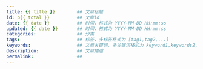 ```yaml
---
title: {{ title }}        ## 文章标题
id: p{{ total }}          ## 文章id
date: {{ date }}          ## 时间，格式为 YYYY-MM-DD HH:mm:ss
updated: {{ date }}       ## 时间，格式为 YYYY-MM-DD HH:mm:ss
categories:               ## 分类
tags:                     ## 标签，多标签格式为 [tag1,tag2,...]
keywords:                 ## 文章关键词，多关键词格式为 keyword1,keywords2,...
description:              ## 文章描述
permalink:                ## 
---
```


